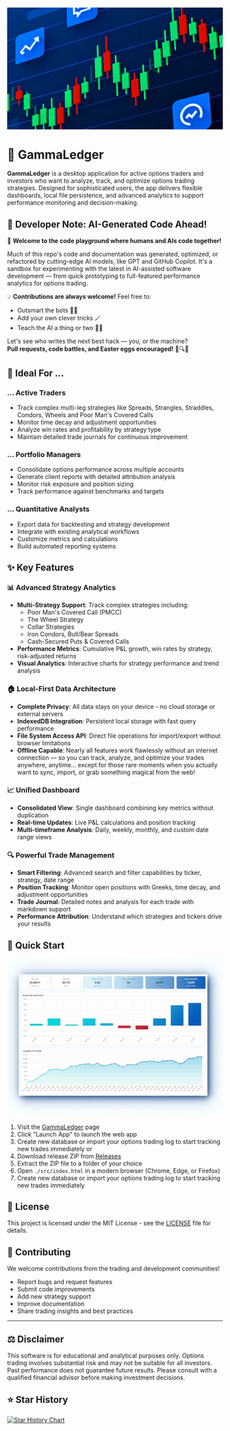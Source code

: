 <p align="center"><img src="https://raw.githubusercontent.com/r-brown/GammaLedger/refs/heads/main/gammaledger.png"></p>

# 🎯 GammaLedger

**GammaLedger** is a desktop application for active options traders and investors who want to analyze, track, and optimize options trading strategies. Designed for sophisticated users, the app delivers flexible dashboards, local file persistence, and advanced analytics to support performance monitoring and decision-making.


## 🤖 Developer Note: AI-Generated Code Ahead!

🎉 **Welcome to the code playground where humans and AIs code together!**  

Much of this repo's code and documentation was generated, optimized, or refactored by cutting-edge AI models, like GPT and GitHub Copilot. It's a sandbox for experimenting with the latest in AI-assisted software development — from quick prototyping to full-featured performance analytics for options trading.

💡 **Contributions are always welcome!** Feel free to:
- Outsmart the bots 🤖🧠
- Add your own clever tricks 🪄
- Teach the AI a thing or two 🧑‍💻

Let's see who writes the next best hack — you, or the machine?  
**Pull requests, code battles, and Easter eggs encouraged!** 🥚🔍😄


## 💼 Ideal For ...

### ... Active Traders
 - Track complex multi-leg strategies like Spreads, Strangles, Straddles, Condors, Wheels and Poor Man's Covered Calls
- Monitor time decay and adjustment opportunities
- Analyze win rates and profitability by strategy type
- Maintain detailed trade journals for continuous improvement

### ... Portfolio Managers  
- Consolidate options performance across multiple accounts
- Generate client reports with detailed attribution analysis
- Monitor risk exposure and position sizing
- Track performance against benchmarks and targets

### ... Quantitative Analysts
- Export data for backtesting and strategy development
- Integrate with existing analytical workflows
- Customize metrics and calculations
- Build automated reporting systems


## ✨ Key Features

### 📊 Advanced Strategy Analytics
- **Multi-Strategy Support**: Track complex strategies including:
  - Poor Man's Covered Call (PMCC)
  - The Wheel Strategy
  - Collar Strategies
  - Iron Condors, Bull/Bear Spreads
  - Cash-Secured Puts & Covered Calls
- **Performance Metrics**: Cumulative P&L growth, win rates by strategy, risk-adjusted returns
- **Visual Analytics**: Interactive charts for strategy performance and trend analysis

### 🏠 Local-First Data Architecture
- **Complete Privacy**: All data stays on your device - no cloud storage or external servers
- **IndexedDB Integration**: Persistent local storage with fast query performance  
- **File System Access API**: Direct file operations for import/export without browser limitations
- **Offline Capable**: Nearly all features work flawlessly without an internet connection — so you can track, analyze, and optimize your trades anywhere, anytime… except for those rare moments when you actually want to sync, import, or grab something magical from the web!

### 📈 Unified Dashboard
- **Consolidated View**: Single dashboard combining key metrics without duplication
- **Real-time Updates**: Live P&L calculations and position tracking
- **Multi-timeframe Analysis**: Daily, weekly, monthly, and custom date range views

### 🔍 Powerful Trade Management
- **Smart Filtering**: Advanced search and filter capabilities by ticker, strategy, date range
- **Position Tracking**: Monitor open positions with Greeks, time decay, and adjustment opportunities
- **Trade Journal**: Detailed notes and analysis for each trade with markdown support
- **Performance Attribution**: Understand which strategies and tickers drive your results


## 🚀 Quick Start

<p align="center"><img src="https://raw.githubusercontent.com/r-brown/gammaledger/refs/heads/main/gammaledger-dashboard.png"></p>

1. Visit the [GammaLedger](https://gammaledger.com) page
2. Click "Launch App" to launch the web app
3. Create new database or import your options trading log to start tracking new trades immediately
  or
1. Download release ZIP from [Releases](https://github.com/r-brown/gammaledger/releases)
2. Extract the ZIP file to a folder of your choice
3. Open `./src/index.html` in a modern browser (Chrome, Edge, or Firefox)
4. Create new database or import your options trading log to start tracking new trades immediately


## 📜 License

This project is licensed under the MIT License - see the [LICENSE](LICENSE) file for details.

## 🤝 Contributing

We welcome contributions from the trading and development communities!

- Report bugs and request features
- Submit code improvements
- Add new strategy support
- Improve documentation
- Share trading insights and best practices

---

## ⚖️ Disclaimer

This software is for educational and analytical purposes only. Options trading involves substantial risk and may not be suitable for all investors. Past performance does not guarantee future results. Please consult with a qualified financial advisor before making investment decisions.


## ⭐ Star History

[![Star History Chart](https://api.star-history.com/svg?repos=r-brown/gammaledger&type=Date)](https://www.star-history.com/#r-brown/gammaledger&Date)
